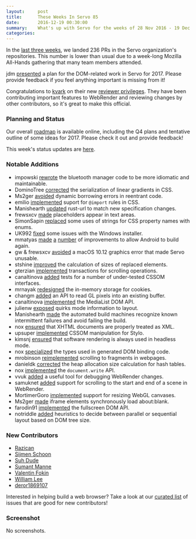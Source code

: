 ```yaml
---
layout:     post
title:      These Weeks In Servo 85
date:       2016-12-19 00:30:00
summary:    What's up with Servo for the weeks of 28 Nov 2016 - 19 Dec 2016
categories:
---
```


In the [last three weeks](https://github.com/pulls?page=1&q=is%3Apr+is%3Amerged+closed%3A2016-11-28..2016-12-19+user%3Aservo), we landed 236 PRs in the Servo organization's repositories. This number is lower than usual due to a week-long Mozilla All-Hands gathering that many team members attended.

jdm [presented](https://groups.google.com/forum/#!topic/mozilla.dev.servo/qIwmGZqfuiY) a plan for the DOM-related work in Servo for 2017. Please provide feedback if you feel anything important is missing from it!

Congratulations to [kvark](https://github.com/servo/saltfs/pull/551) on their new [reviewer privileges](https://github.com/servo/servo/wiki/Reviewer). They have been contributing important features to WebRender and reviewing changes by other contributors, so it's great to make this official.

### Planning and Status

Our overall [roadmap](https://github.com/servo/servo/wiki/Roadmap) is available online, including the Q4 plans and tentative outline of some ideas for 2017. Please check it out and provide feedback!

This week's status updates are [here](https://www.standu.ps/project/servo/).

### Notable Additions

- impowski [rewrote](https://github.com/servo/servo/pull/14604) the bluetooth manager code to be more idiomatic and maintainable.
- DominoTree [corrected](https://github.com/servo/servo/pull/14598) the serialization of linear gradients in CSS.
- Ms2ger [avoided](https://github.com/servo/servo/pull/14589) dynamic borrowing errors in reentrant code.
- emilio [implemented](https://github.com/servo/servo/pull/14540) suport for `@import` rules in CSS.
- Manishearth [updated](https://github.com/servo/rust-url/pull/248) rust-url to match new specification changes.
- frewsxcv [made](https://github.com/servo/servo/pull/14539) placeholders appear in text areas.
- SimonSapin [replaced](https://github.com/servo/servo/pull/14535) some uses of strings for CSS property names with enums.
- UK992 [fixed](https://github.com/servo/servo/pull/14531) some issues with the Windows installer.
- mmatyas [made](https://github.com/servo/servo/pull/14530) [a](https://github.com/servo/servo/pull/14528) [number](https://github.com/servo/servo/pull/14482) of improvements to allow Android to build again.
- gw & frewsxcv [avoided](https://github.com/servo/webrender/pull/623) a macOS 10.12 graphics error that made Servo unusable.
- stshine [improved](https://github.com/servo/servo/pull/14490) the calculation of sizes of replaced elements.
- gterzian [implemented](https://github.com/servo/servo/pull/14470) transactions for scrolling operations.
- canaltinova [added](https://github.com/servo/servo/pull/14464) tests for a number of under-tested CSSOM interfaces.
- mrnayak [redesigned](https://github.com/servo/servo/pull/14445) the in-memory storage for cookies.
- changm [added](https://github.com/servo/gleam/pull/97) an API to read GL pixels into an existing buffer.
- canaltinova [implemented](https://github.com/servo/servo/pull/14433) the MediaList DOM API.
- julienw [exposed](https://github.com/servo/servo/pull/14430) quirks mode information to layout.
- Manishearth [made](https://github.com/servo/servo/pull/14426) the automated build machines recognize known intermittent failures and avoid failing the build.
- nox [ensured](https://github.com/servo/servo/pull/14423) that XHTML documents are properly treated as XML.
- upsuper [implemented](https://github.com/servo/servo/pull/14406) CSSOM manipulation for Stylo.
- kimsnj [ensured](https://github.com/servo/servo/pull/14379) that software rendering is always used in headless mode.
- nox [specialized](https://github.com/servo/servo/pull/14376) the types used in generated DOM binding code.
- mrobinson [reimplemented](https://github.com/servo/servo/pull/14367) scrolling to fragments in webpages.
- danieldk [corrected](https://github.com/servo/heapsize/pull/68) the heap allocation size calculation for hash tables.
- nox [implemented](https://github.com/servo/servo/pull/14361) the `document.write` API.
- vvuk [added](https://github.com/servo/webrender/pull/585) a useful tool for debugging WebRender changes.
- samuknet [added](https://github.com/servo/webrender/pull/540) support for scrolling to the start and end of a scene in WebRender.
- MortimerGoro [implemented](https://github.com/servo/servo/pull/14075) support for resizing WebGL canvases.
- Ms2ger [made](https://github.com/servo/servo/pull/13996) iframe elements synchronously load about:blank.
- farodin91 [implemented](https://github.com/servo/servo/pull/13489) the fullscreen DOM API.
- notriddle [added](https://github.com/servo/servo/pull/12862) heuristics to decide between parallel or sequential layout based on DOM tree size.

### New Contributors

 - [Razican](https://github.com/Razican)
 - [Sijmen Schoon](https://github.com/SijmenSchoon)
 - [Suh Dude](https://github.com/Impally)
 - [Sumant Manne](https://github.com/dpyro)
 - [Valentin Fokin](https://github.com/fokinv)
 - [William Lee](https://github.com/birryree)
 - [deror1869107](https://github.com/deror1869107)

Interested in helping build a web browser? Take a look at our [curated list](https://starters.servo.org/) of issues that are good for new contributors!

### Screenshot

No screenshots.
